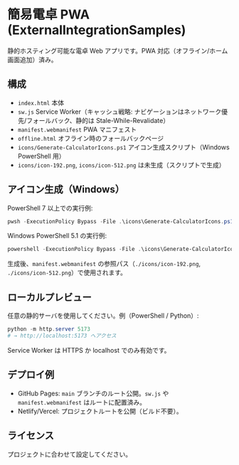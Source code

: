 # 簡易電卓 PWA (ExternalIntegrationSamples)

静的ホスティング可能な電卓 Web アプリです。PWA 対応（オフライン/ホーム画面追加）済み。

## 構成
- `index.html` 本体
- `sw.js` Service Worker（キャッシュ戦略: ナビゲーションはネットワーク優先/フォールバック、静的は Stale-While-Revalidate）
- `manifest.webmanifest` PWA マニフェスト
- `offline.html` オフライン時のフォールバックページ
- `icons/Generate-CalculatorIcons.ps1` アイコン生成スクリプト（Windows PowerShell 用）
- `icons/icon-192.png`, `icons/icon-512.png` は未生成（スクリプトで生成）

## アイコン生成（Windows）
PowerShell 7 以上での実行例:
```powershell
pwsh -ExecutionPolicy Bypass -File .\icons\Generate-CalculatorIcons.ps1
```
Windows PowerShell 5.1 の実行例:
```powershell
powershell -ExecutionPolicy Bypass -File .\icons\Generate-CalculatorIcons.ps1
```
生成後、`manifest.webmanifest` の参照パス（`./icons/icon-192.png`, `./icons/icon-512.png`）で使用されます。

## ローカルプレビュー
任意の静的サーバを使用してください。例（PowerShell / Python）:
```powershell
python -m http.server 5173
# → http://localhost:5173 へアクセス
```
Service Worker は HTTPS か localhost でのみ有効です。

## デプロイ例
- GitHub Pages: `main` ブランチのルート公開。`sw.js` や `manifest.webmanifest` はルートに配置済み。
- Netlify/Vercel: プロジェクトルートを公開（ビルド不要）。

## ライセンス
プロジェクトに合わせて設定してください。

